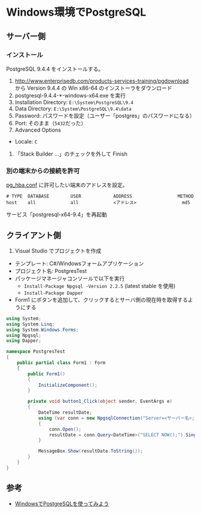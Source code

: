 # Windows環境でPostgreSQL

## サーバー側
### インストール
PostgreSQL 9.4.4 をインストールする。

1. http://www.enterprisedb.com/products-services-training/pgdownload から Version 9.4.4 の Win x86-64 のインストーラをダウンロード
1. postgresql-9.4.4-*-windows-x64.exe を実行
1. Installation Directory: `E:\System\PostgreSQL\9.4`
1. Data Directory: `E:\System\PostgreSQL\9.4\data`
1. Password: パスワードを設定（ユーザー「postgres」のパスワードになる）
1. Port: そのまま（`5432`だった）
1. Advanced Options
  - Locale: `C`
1. 「Stack Builder ...」のチェックを外して Finish

### 別の端末からの接続を許可
[pg_hba.conf](https://www.postgresql.jp/document/9.4/html/auth-pg-hba-conf.html) に許可したい端末のアドレスを設定。

```
# TYPE  DATABASE        USER            ADDRESS                 METHOD
host    all             all             <アドレス>                 md5
```

サービス「postgresql-x64-9.4」を再起動

## クライアント側

1. Visual Studio でプロジェクトを作成
  - テンプレート: C#/Windowsフォームアプリケーション
  - プロジェクト名: PostgresTest
- パッケージマネージャコンソールで以下を実行
  - `Install-Package Npgsql -Version 2.2.5` (latest stable を使用)
  - `Install-Package Dapper`
- Form1 にボタンを追加して、クリックするとサーバ側の現在時を取得するようにする

```csharp
using System;
using System.Linq;
using System.Windows.Forms;
using Npgsql;
using Dapper;

namespace PostgresTest
{
    public partial class Form1 : Form
    {
        public Form1()
        {
            InitializeComponent();
        }

        private void button1_Click(object sender, EventArgs e)
        {
            DateTime resultDate;
            using (var conn = new NpgsqlConnection("Server=<サーバー名>;Database=postgres;Uid=postgres;Pwd=<パスワード>"))
            {
                conn.Open();
                resultDate = conn.Query<DateTime>("SELECT NOW();").Single();
            }

            MessageBox.Show(resultDate.ToString());
        }
    }
}
```

## 参考

- [WindowsでPostgreSQLを使ってみよう](http://lets.postgresql.jp/documents/tutorial/windows/)
